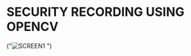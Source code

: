 #  SECURITY RECORDING USING OPENCV
 ("![SCREEN1](https://user-images.githubusercontent.com/92586138/148497836-56535ce7-808f-4bde-b901-4afa2b9dd178.png)
")
